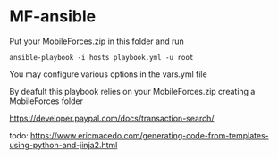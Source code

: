 # MF-ansible

Put your MobileForces.zip in this folder and run
```
ansible-playbook -i hosts playbook.yml -u root
```
You may configure various options in the vars.yml file

By deafult this playbook relies on your MobileForces.zip creating a MobileForces folder

https://developer.paypal.com/docs/transaction-search/

todo: https://www.ericmacedo.com/generating-code-from-templates-using-python-and-jinja2.html